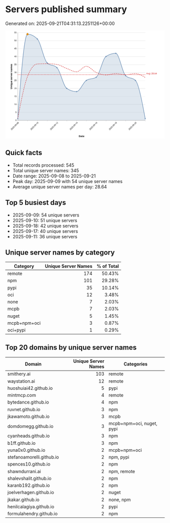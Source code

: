 # Servers published summary

Generated on: 2025-09-21T04:31:13.2251126+00:00

![Unique servers per day](servers-per-day.svg)

## Quick facts
- Total records processed: 545
- Total unique server names: 345
- Date range: 2025-09-08 to 2025-09-21
- Peak day: 2025-09-09 with 54 unique server names
- Average unique server names per day: 28.64

## Top 5 busiest days
- 2025-09-09: 54 unique servers
- 2025-09-10: 51 unique servers
- 2025-09-18: 42 unique servers
- 2025-09-17: 40 unique servers
- 2025-09-11: 36 unique servers

## Unique server names by category

| Category | Unique Server Names | % of Total |
|----------|---------------------:|-----------:|
| remote | 174 | 50.43% |
| npm | 101 | 29.28% |
| pypi | 35 | 10.14% |
| oci | 12 | 3.48% |
| none | 7 | 2.03% |
| mcpb | 7 | 2.03% |
| nuget | 5 | 1.45% |
| mcpb+npm+oci | 3 | 0.87% |
| oci+pypi | 1 | 0.29% |

## Top 20 domains by unique server names

| Domain | Unique Server Names | Categories |
|--------|---------------------:|------------|
| smithery.ai | 103 | remote |
| waystation.ai | 12 | remote |
| huoshuiai42.github.io | 5 | pypi |
| mintmcp.com | 4 | remote |
| bytedance.github.io | 4 | npm |
| ruvnet.github.io | 3 | npm |
| jkawamoto.github.io | 3 | mcpb |
| domdomegg.github.io | 3 | mcpb+npm+oci, nuget, pypi |
| cyanheads.github.io | 3 | npm |
| b1ff.github.io | 3 | npm |
| yuna0x0.github.io | 2 | mcpb+npm+oci |
| stefanoamorelli.github.io | 2 | npm, pypi |
| spences10.github.io | 2 | npm |
| shawndurrani.ai | 2 | npm, remote |
| shalevshalit.github.io | 2 | npm |
| karanb192.github.io | 2 | npm |
| joelverhagen.github.io | 2 | nuget |
| jkakar.github.io | 2 | none, npm |
| henilcalagiya.github.io | 2 | pypi |
| formulahendry.github.io | 2 | npm |
